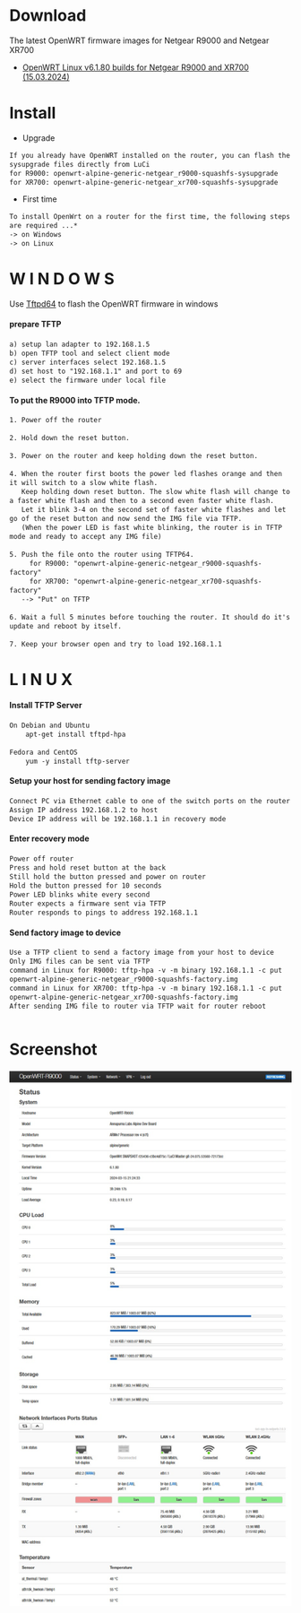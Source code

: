 # Download

The latest OpenWRT firmware images for Netgear R9000 and Netgear XR700

* [OpenWRT Linux v6.1.80 builds for Netgear R9000 and XR700 (15.03.2024)](https://github.com/masmbit/Netgear-R9000-Build/tree/master/bin/15.03.2024)


# Install

- Upgrade
```
If you already have OpenWRT installed on the router, you can flash the sysupgrade files directly from LuCi
for R9000: openwrt-alpine-generic-netgear_r9000-squashfs-sysupgrade
for XR700: openwrt-alpine-generic-netgear_xr700-squashfs-sysupgrade
```

- First time
```
To install OpenWrt on a router for the first time, the following steps are required ...*
-> on Windows
-> on Linux
```


# W I N D O W S

Use [Tftpd64](https://github.com/PJO2/tftpd64) to flash the OpenWRT firmware in windows


#### prepare TFTP
```
a) setup lan adapter to 192.168.1.5
b) open TFTP tool and select client mode
c) server interfaces select 192.168.1.5
d) set host to "192.168.1.1" and port to 69
e) select the firmware under local file
```

#### To put the R9000 into TFTP mode.

```
1. Power off the router

2. Hold down the reset button.

3. Power on the router and keep holding down the reset button.

4. When the router first boots the power led flashes orange and then it will switch to a slow white flash.
   Keep holding down reset button. The slow white flash will change to a faster white flash and then to a second even faster white flash.
   Let it blink 3-4 on the second set of faster white flashes and let go of the reset button and now send the IMG file via TFTP.
   (When the power LED is fast white blinking, the router is in TFTP mode and ready to accept any IMG file)   

5. Push the file onto the router using TFTP64.
     for R9000: "openwrt-alpine-generic-netgear_r9000-squashfs-factory"
     for XR700: "openwrt-alpine-generic-netgear_xr700-squashfs-factory"
   --> "Put" on TFTP

6. Wait a full 5 minutes before touching the router. It should do it's update and reboot by itself. 

7. Keep your browser open and try to load 192.168.1.1
```


# L I N U X


#### Install TFTP Server
```
On Debian and Ubuntu
    apt-get install tftpd-hpa 

Fedora and CentOS
    yum -y install tftp-server 
```
#### Setup your host for sending factory image
```
Connect PC via Ethernet cable to one of the switch ports on the router
Assign IP address 192.168.1.2 to host
Device IP address will be 192.168.1.1 in recovery mode
```
#### Enter recovery mode
```
Power off router
Press and hold reset button at the back
Still hold the button pressed and power on router
Hold the button pressed for 10 seconds
Power LED blinks white every second
Router expects a firmware sent via TFTP
Router responds to pings to address 192.168.1.1
```
#### Send factory image to device
```
Use a TFTP client to send a factory image from your host to device
Only IMG files can be sent via TFTP
command in Linux for R9000: tftp-hpa -v -m binary 192.168.1.1 -c put openwrt-alpine-generic-netgear_r9000-squashfs-factory.img
command in Linux for XR700: tftp-hpa -v -m binary 192.168.1.1 -c put openwrt-alpine-generic-netgear_xr700-squashfs-factory.img
After sending IMG file to router via TFTP wait for router reboot
```

```
```
# Screenshot
![Screenshot of OpenWRT on Netgear R9000](https://github.com/masmbit/Netgear-R9000-Build/blob/master/bin/15.03.2024/Screenshot.jpg)
